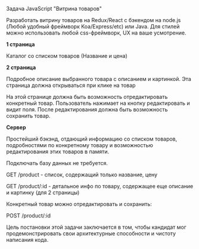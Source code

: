 Задача JavaScript "Витрина товаров"

Разработать витрину товаров на Redux/React с бэкендом на node.js (Любой удобный фреймворк Koa/Express/etc) или Java. Для стилей можно использовать любой css-фреймворк, UX на ваше усмотрение.

**1 страница**

Каталог со списком товаров (Название и цена)

**2 страница**

Подробное описание выбранного товара с описанием и картинкой. Эта страница должна открываться при клике на товар

На этой странице должна быть возможность отредактировать конкретный товар. Пользователь нажимает на кнопку редактировать и видит поля. После редактирования должна быть возможность сохранить товар.

**Сервер**

Простейший бэкэнд, отдающий информацию со списком товаров, подробностями по конкретному товару и возможностью редактирования этих товаров в памяти.

Подключать базу данных не требуется.

GET /product - список, содержащий только название, цену

GET /product/:id - детальное инфо по товару, содержащее еще описание и картинку (для 2 страницы)

Конкретный товар можно отредактировать и сохранить:

POST /product/:id

Цель постановки этой задачи заключается в том, чтобы кандидат мог продемонстрировать свои архитектурные способности и чистоту написания кода.
